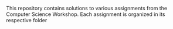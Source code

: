 This repository contains solutions to various assignments from the Computer Science Workshop. Each assignment is organized in its respective folder

